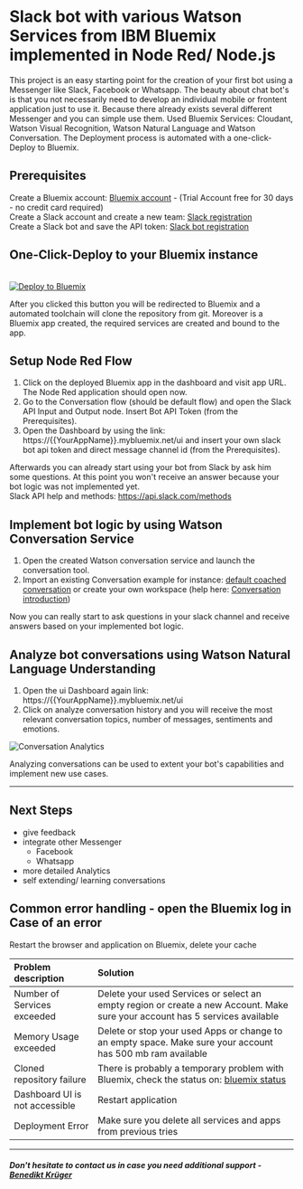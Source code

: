 # Slack bot with various Watson Services from IBM Bluemix implemented in Node Red/ Node.js

This project is an easy starting point for the creation of your first bot using a Messenger like Slack, Facebook or Whatsapp. The beauty about chat bot's is that you not necessarily need to develop an individual mobile or frontent application just to use it. Because there already exists several different Messenger and you can simple use them. 
Used Bluemix Services: Cloudant, Watson Visual Recognition, Watson Natural Language and Watson Conversation. 
The Deployment process is automated with a one-click-Deploy to Bluemix.

## Prerequisites 	
Create a Bluemix account: [Bluemix account] - (Trial Account free for 30 days - no credit card required) <br />
Create a Slack account and create a new team: [Slack registration]	<br />
Create a Slack bot and save the API token: [Slack bot registration]

## One-Click-Deploy to your Bluemix instance 
<br>
<a href="https://bluemix.net/deploy?repository=https://git.ng.bluemix.net/benedikt.krueger/SlackBotRepairExperience"> <img src="https://bluemix.net/deploy/button.png" alt="Deploy to Bluemix"></a>

After you clicked this button you will be redirected to Bluemix and a automated toolchain will clone the repository from git. Moreover is a Bluemix app created, the required services are created and bound to the app.  

## Setup Node Red Flow
1. Click on the deployed Bluemix app in the dashboard and visit app URL. The Node Red application should open now.
2. Go to the Conversation flow (should be default flow) and open the Slack API Input and Output node. Insert Bot API Token (from the Prerequisites).
3. Open the Dashboard by using the link: https://{{YourAppName}}.mybluemix.net/ui and insert your own slack bot api token and direct message channel id (from the Prerequisites). 

Afterwards you can already start using your bot from Slack by ask him some questions. At this point you won't receive an answer because your bot logic was not implemented yet.   
Slack API help and methods: https://api.slack.com/methods

## Implement bot logic by using Watson Conversation Service
1. Open the created Watson conversation service and launch the conversation tool. 
2. Import an existing Conversation example for instance: [default coached conversation] or create your own workspace (help here: [Conversation introduction])  

Now you can really start to ask questions in your slack channel and receive answers based on your implemented bot logic. 

## Analyze bot conversations using Watson Natural Language Understanding
1. Open the ui Dashboard again link: https://{{YourAppName}}.mybluemix.net/ui
2. Click on analyze conversation history and you will receive the most relevant conversation topics, number of messages, sentiments and emotions. 

![Conversation Analytics](http://i.imgur.com/6freuob.png)



Analyzing conversations can be used to extent your bot's capabilities and implement new use cases.  

- - - -

## Next Steps
 * give feedback  
 * integrate other Messenger
    * Facebook
	* Whatsapp
 * more detailed Analytics
 * self extending/ learning conversations
		  

## Common error handling - open the Bluemix log in Case of an error
Restart the browser and application on Bluemix, delete your cache

| Problem description      | Solution    
| :------------- | :--------- |
| Number of Services exceeded       | Delete your used Services or select an empty region or create a new Account. Make sure your account has 5 services available |
| Memory Usage exceeded  | Delete or stop your used Apps or change to an empty space. Make sure your account has 500 mb ram available |
| Cloned repository failure   | There is probably a temporary problem with Bluemix, check the status on: [bluemix status] |
| Dashboard UI is not accessible    | Restart application |
| Deployment Error    | Make sure you delete all services and apps from previous tries |

- - - -

##### Don't hesitate to contact us in case you need additional support - <a href="mailto:benedikt.krueger@de.ibm.com">Benedikt Krüger</a>

[Bluemix account]: https://console.ng.bluemix.net/registration/
[Slack registration]: https://slack.com/signin
[Slack bot registration]: https://my.slack.com/services/new/bot
[general toolchain support]: https://www.ibm.com/devops/method/tutorials/tutorial_toolchain_flow
[Conversation introduction]: https://www.ibm.com/watson/developercloud/doc/conversation/configure-workspace.html
[bluemix status]: https://status.eu-gb.bluemix.net/
[default coached conversation]: https://ibm.box.com/shared/static/02vrdvv3nt7uk7p23wnd6q09uzuwazo4.json
